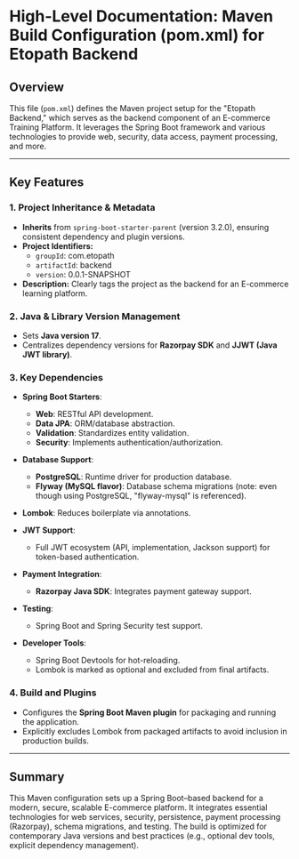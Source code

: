 # High-Level Documentation: Maven Build Configuration (pom.xml) for Etopath Backend

## Overview

This file (`pom.xml`) defines the Maven project setup for the "Etopath Backend," which serves as the backend component of an E-commerce Training Platform. It leverages the Spring Boot framework and various technologies to provide web, security, data access, payment processing, and more.

---

## Key Features

### 1. **Project Inheritance & Metadata**
- **Inherits** from `spring-boot-starter-parent` (version 3.2.0), ensuring consistent dependency and plugin versions.
- **Project Identifiers:** 
  - `groupId`: com.etopath
  - `artifactId`: backend
  - `version`: 0.0.1-SNAPSHOT
- **Description:** Clearly tags the project as the backend for an E-commerce learning platform.

### 2. **Java & Library Version Management**
- Sets **Java version 17**.
- Centralizes dependency versions for **Razorpay SDK** and **JJWT (Java JWT library)**.

### 3. **Key Dependencies**
- **Spring Boot Starters**:
  - **Web**: RESTful API development.
  - **Data JPA**: ORM/database abstraction.
  - **Validation**: Standardizes entity validation.
  - **Security**: Implements authentication/authorization.

- **Database Support**:
  - **PostgreSQL**: Runtime driver for production database.
  - **Flyway (MySQL flavor)**: Database schema migrations (note: even though using PostgreSQL, "flyway-mysql" is referenced).

- **Lombok**: Reduces boilerplate via annotations.

- **JWT Support**:
  - Full JWT ecosystem (API, implementation, Jackson support) for token-based authentication.

- **Payment Integration**:
  - **Razorpay Java SDK**: Integrates payment gateway support.

- **Testing**:
  - Spring Boot and Spring Security test support.

- **Developer Tools**:
  - Spring Boot Devtools for hot-reloading.
  - Lombok is marked as optional and excluded from final artifacts.

### 4. **Build and Plugins**
- Configures the **Spring Boot Maven plugin** for packaging and running the application.
- Explicitly excludes Lombok from packaged artifacts to avoid inclusion in production builds.

---

## Summary

This Maven configuration sets up a Spring Boot–based backend for a modern, secure, scalable E-commerce platform. It integrates essential technologies for web services, security, persistence, payment processing (Razorpay), schema migrations, and testing. The build is optimized for contemporary Java versions and best practices (e.g., optional dev tools, explicit dependency management).